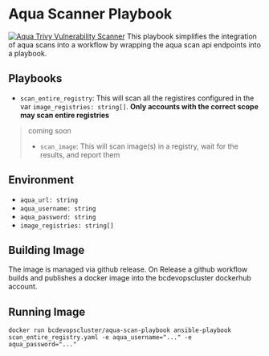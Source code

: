 # Aqua Scanner Playbook 
[![Aqua Trivy Vulnerability Scanner](https://github.com/bcgov-platform-services/aqua-scan-playbook/actions/workflows/trivy.yaml/badge.svg)](https://github.com/bcgov-platform-services/aqua-scan-playbook/actions/workflows/trivy.yaml)
This playbook simplifies the integration of aqua scans into a workflow by wrapping the aqua scan api endpoints into a playbook.

## Playbooks

- `scan_entire_registry`: This will scan all the registires configured in the var `image_registries: string[]`. **Only accounts with the correct scope may scan entire registries**
> coming soon
> - `scan_image`: This will scan image(s) in a registry, wait for the results, and report them

## Environment 

- `aqua_url: string`
- `aqua_username: string`
- `aqua_password: string`
- `image_registries: string[]`

## Building Image

The image is managed via github release. On Release a github workflow builds and publishes a docker image into the bcdevopscluster dockerhub account. 

## Running Image

`docker run bcdevopscluster/aqua-scan-playbook ansible-playbook scan_entire_registry.yaml -e aqua_username="..." -e aqua_password="..."`

